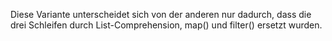 Diese Variante unterscheidet sich von der anderen nur dadurch, dass die drei Schleifen durch List-Comprehension, map() und filter() ersetzt wurden.
